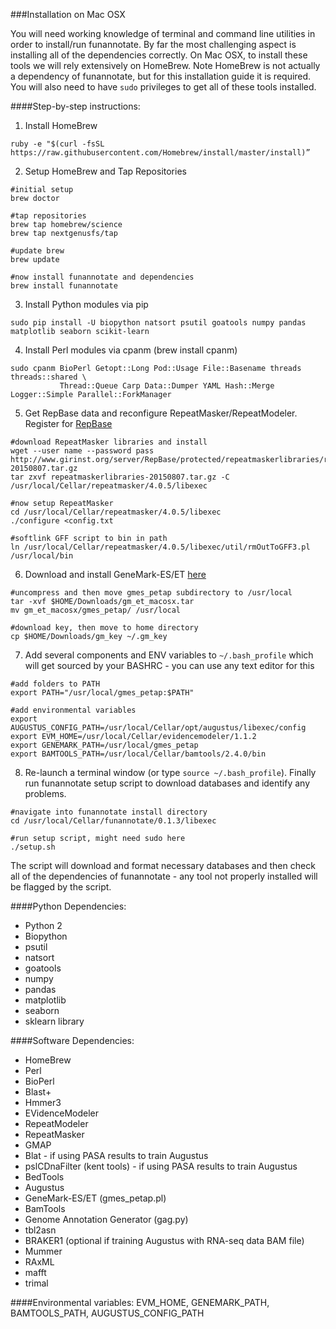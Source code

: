 ###Installation on Mac OSX

You will need working knowledge of terminal and command line utilities in order to install/run funannotate.  By far the most challenging aspect is installing all of the dependencies correctly.  On Mac OSX, to install these tools we will rely extensively on HomeBrew.  Note HomeBrew is not actually a dependency of funannotate, but for this installation guide it is required.  You will also need to have `sudo` privileges to get all of these tools installed.

####Step-by-step instructions:

1) Install HomeBrew
```
ruby -e "$(curl -fsSL https://raw.githubusercontent.com/Homebrew/install/master/install)”
```

2) Setup HomeBrew and Tap Repositories
```
#initial setup
brew doctor

#tap repositories
brew tap homebrew/science
brew tap nextgenusfs/tap

#update brew
brew update

#now install funannotate and dependencies
brew install funannotate
```

3) Install Python modules via pip
```
sudo pip install -U biopython natsort psutil goatools numpy pandas matplotlib seaborn scikit-learn
```

4) Install Perl modules via cpanm (brew install cpanm)
```
sudo cpanm BioPerl Getopt::Long Pod::Usage File::Basename threads threads::shared \
           Thread::Queue Carp Data::Dumper YAML Hash::Merge Logger::Simple Parallel::ForkManager
```

5) Get RepBase data and reconfigure RepeatMasker/RepeatModeler. Register for [RepBase](http://www.girinst.org/repbase/)
```
#download RepeatMasker libraries and install
wget --user name --password pass http://www.girinst.org/server/RepBase/protected/repeatmaskerlibraries/repeatmaskerlibraries-20150807.tar.gz
tar zxvf repeatmaskerlibraries-20150807.tar.gz -C /usr/local/Cellar/repeatmasker/4.0.5/libexec

#now setup RepeatMasker
cd /usr/local/Cellar/repeatmasker/4.0.5/libexec
./configure <config.txt

#softlink GFF script to bin in path
ln /usr/local/Cellar/repeatmasker/4.0.5/libexec/util/rmOutToGFF3.pl /usr/local/bin
```

6) Download and install GeneMark-ES/ET [here](http://exon.gatech.edu/GeneMark/license_download.cgi)
```
#uncompress and then move gmes_petap subdirectory to /usr/local
tar -xvf $HOME/Downloads/gm_et_macosx.tar
mv gm_et_macosx/gmes_petap/ /usr/local

#download key, then move to home directory
cp $HOME/Downloads/gm_key ~/.gm_key
```

7) Add several components and ENV variables to `~/.bash_profile` which will get sourced by your BASHRC - you can use any text editor for this
```
#add folders to PATH
export PATH="/usr/local/gmes_petap:$PATH"

#add environmental variables
export AUGUSTUS_CONFIG_PATH=/usr/local/Cellar/opt/augustus/libexec/config
export EVM_HOME=/usr/local/Cellar/evidencemodeler/1.1.2
export GENEMARK_PATH=/usr/local/gmes_petap
export BAMTOOLS_PATH=/usr/local/Cellar/bamtools/2.4.0/bin
```

8) Re-launch a terminal window (or type `source ~/.bash_profile`). Finally run funannotate setup script to download databases and identify any problems.
```
#navigate into funannotate install directory
cd /usr/local/Cellar/funannotate/0.1.3/libexec

#run setup script, might need sudo here
./setup.sh
```
The script will download and format necessary databases and then check all of the dependencies of funannotate - any tool not properly installed will be flagged by the script.

####Python Dependencies:
* Python 2
* Biopython
* psutil
* natsort
* goatools
* numpy
* pandas
* matplotlib
* seaborn
* sklearn library

####Software Dependencies:
* HomeBrew
* Perl
* BioPerl
* Blast+
* Hmmer3
* EVidenceModeler
* RepeatModeler
* RepeatMasker
* GMAP
* Blat - if using PASA results to train Augustus
* pslCDnaFilter (kent tools) - if using PASA results to train Augustus
* BedTools
* Augustus
* GeneMark-ES/ET (gmes_petap.pl)
* BamTools
* Genome Annotation Generator (gag.py)
* tbl2asn
* BRAKER1 (optional if training Augustus with RNA-seq data BAM file)
* Mummer
* RAxML
* mafft
* trimal

####Environmental variables:
EVM_HOME, GENEMARK_PATH, BAMTOOLS_PATH, AUGUSTUS_CONFIG_PATH
